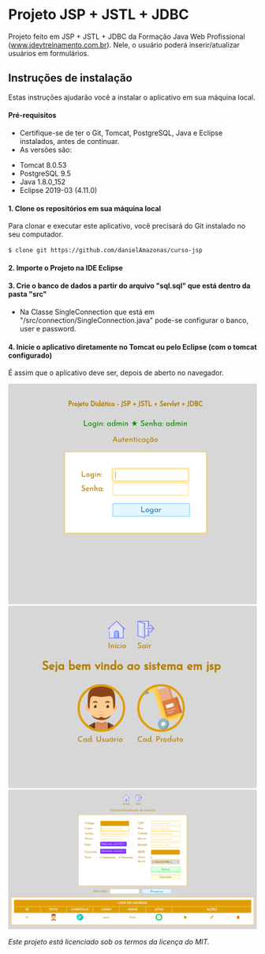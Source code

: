 # Projeto JSP + JSTL + JDBC

Projeto feito em JSP + JSTL + JDBC da Formação Java Web Profissional (www.jdevtreinamento.com.br). Nele, o usuário poderá inserir/atualizar usuários em formulários.

## Instruções de instalação

Estas instruções ajudarão você a instalar o aplicativo em sua máquina local.

#### Pré-requisitos

* Certifique-se de ter o Git, Tomcat, PostgreSQL, Java e Eclipse instalados, antes de continuar.
* As versões são:
- Tomcat 8.0.53
- PostgreSQL 9.5
- Java 1.8.0_152
- Eclipse 2019-03 (4.11.0)

#### 1. Clone os repositórios em sua máquina local

Para clonar e executar este aplicativo, você precisará do Git instalado no seu computador.

`$ clone git https://github.com/danielAmazonas/curso-jsp`

#### 2. Importe o Projeto na IDE Eclipse

#### 3. Crie o banco de dados a partir do arquivo "sql.sql" que está dentro da pasta "src"

* Na Classe SingleConnection que está em "/src/connection/SingleConnection.java" pode-se configurar o banco, user e password.

#### 4. Inicie o aplicativo diretamente no Tomcat ou pelo Eclipse (com o tomcat configurado)

É assim que o aplicativo deve ser, depois de aberto no navegador.

<img src="https://github.com/danielAmazonas/curso-jsp/blob/master/screenshots/login.png">
<img src="https://github.com/danielAmazonas/curso-jsp/blob/master/screenshots/inicio.png">
<img src="https://github.com/danielAmazonas/curso-jsp/blob/master/screenshots/usuario.png">

_Este projeto está licenciado sob os termos da licença do MIT._
